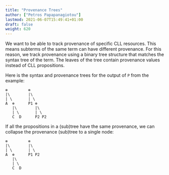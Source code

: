 ```yaml
---
title: "Provenance Trees"
author: ["Petros Papapanagiotou"]
lastmod: 2021-06-07T15:49:41+01:00
draft: false
weight: 620
---
```


We want to be able to track provenance of specific CLL resources. This means subterms of the same term can have different provenance. For this reason, we track provenance using a binary tree structure that matches the syntax tree of the term. The leaves of the tree contain provenance values instead of CLL propositions.

Here is the syntax and provenance trees for the output of `P` from the example:

```text
⊗         ⊗
|\        |\
| \       | \
A  ⊕      P1 ⊕
   |\        |\
   | \       | \
   C  D      P2 P2
```

If all the propositions in a (sub)tree have the same provenance, we can collapse the provenance (sub)tree to a single node:

```text
⊗         ⊗
|\        |\
| \       | \
A  ⊕      P1 P2
   |\
   | \
   C  D
```
